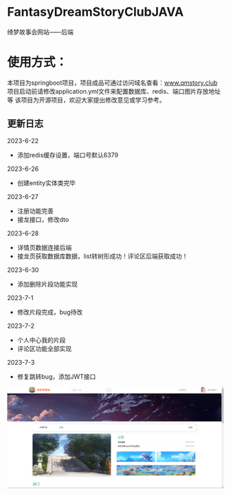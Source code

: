 # FantasyDreamStoryClubJAVA

绮梦故事会网站——后端


# 使用方式：
本项目为springboot项目，项目成品可通过访问域名查看：www.qmstory.club
项目启动前请修改application.yml文件来配置数据库、redis、端口图片存放地址等
该项目为开源项目，欢迎大家提出修改意见或学习参考。





## 更新日志

2023-6-22 
- 添加redis缓存设置，端口号默认6379


2023-6-26
- 创建entity实体类完毕

2023-6-27
- 注册功能完善
- 接龙接口，修改dto

2023-6-28
- 详情页数据连接后端
-  接龙页获取数据库数据，list转树形成功！评论区后端获取成功！

2023-6-30
- 添加删除片段功能实现

2023-7-1
- 修改片段完成，bug待改

2023-7-2
- 个人中心我的片段
- 评论区功能全部实现

2023-7-3
- 修复跳转bug，添加JWT接口 


![img.png](img.png)
